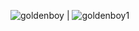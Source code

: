 ![goldenboy](https://user-images.githubusercontent.com/54695971/206800135-2e049f47-6953-4623-adaa-f6498f00ef81.jpeg) | ![goldenboy1](https://user-images.githubusercontent.com/54695971/206800145-b9a048dd-cd43-45cf-b9f5-ec95531bb69b.jpeg)
